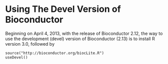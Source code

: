 Using The Devel Version of Bioconductor
=======================================

Beginning on April 4, 2013, with the release of Bioconductor 2.12, the
way to use the development (devel) version of Bioconductor (2.13) is
to install R version 3.0, followed by

    source("http://bioconductor.org/biocLite.R")
    useDevel()


